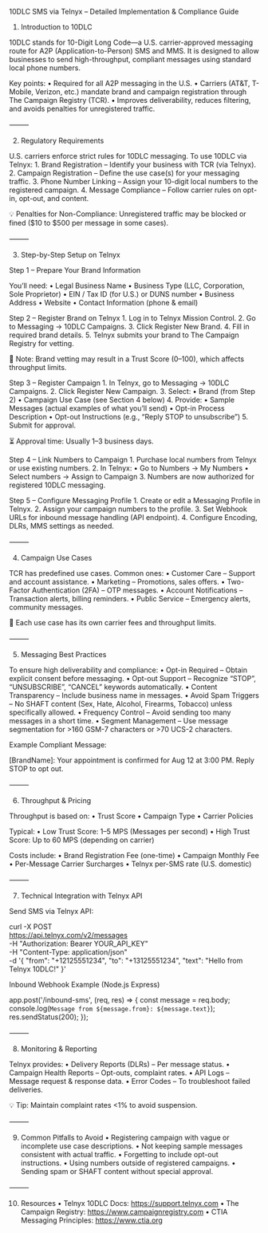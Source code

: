 10DLC SMS via Telnyx – Detailed Implementation & Compliance Guide

1. Introduction to 10DLC

10DLC stands for 10-Digit Long Code—a U.S. carrier-approved messaging route for A2P (Application-to-Person) SMS and MMS.
It is designed to allow businesses to send high-throughput, compliant messages using standard local phone numbers.

Key points:
	•	Required for all A2P messaging in the U.S.
	•	Carriers (AT&T, T-Mobile, Verizon, etc.) mandate brand and campaign registration through The Campaign Registry (TCR).
	•	Improves deliverability, reduces filtering, and avoids penalties for unregistered traffic.

⸻

2. Regulatory Requirements

U.S. carriers enforce strict rules for 10DLC messaging.
To use 10DLC via Telnyx:
	1.	Brand Registration – Identify your business with TCR (via Telnyx).
	2.	Campaign Registration – Define the use case(s) for your messaging traffic.
	3.	Phone Number Linking – Assign your 10-digit local numbers to the registered campaign.
	4.	Message Compliance – Follow carrier rules on opt-in, opt-out, and content.

💡 Penalties for Non-Compliance:
Unregistered traffic may be blocked or fined ($10 to $500 per message in some cases).

⸻

3. Step-by-Step Setup on Telnyx

Step 1 – Prepare Your Brand Information

You’ll need:
	•	Legal Business Name
	•	Business Type (LLC, Corporation, Sole Proprietor)
	•	EIN / Tax ID (for U.S.) or DUNS number
	•	Business Address
	•	Website
	•	Contact Information (phone & email)

Step 2 – Register Brand on Telnyx
	1.	Log in to Telnyx Mission Control.
	2.	Go to Messaging → 10DLC Campaigns.
	3.	Click Register New Brand.
	4.	Fill in required brand details.
	5.	Telnyx submits your brand to The Campaign Registry for vetting.

📌 Note: Brand vetting may result in a Trust Score (0–100), which affects throughput limits.

Step 3 – Register Campaign
	1.	In Telnyx, go to Messaging → 10DLC Campaigns.
	2.	Click Register New Campaign.
	3.	Select:
	•	Brand (from Step 2)
	•	Campaign Use Case (see Section 4 below)
	4.	Provide:
	•	Sample Messages (actual examples of what you’ll send)
	•	Opt-in Process Description
	•	Opt-out Instructions (e.g., “Reply STOP to unsubscribe”)
	5.	Submit for approval.

⏳ Approval time: Usually 1–3 business days.

Step 4 – Link Numbers to Campaign
	1.	Purchase local numbers from Telnyx or use existing numbers.
	2.	In Telnyx:
	•	Go to Numbers → My Numbers
	•	Select numbers → Assign to Campaign
	3.	Numbers are now authorized for registered 10DLC messaging.

Step 5 – Configure Messaging Profile
	1.	Create or edit a Messaging Profile in Telnyx.
	2.	Assign your campaign numbers to the profile.
	3.	Set Webhook URLs for inbound message handling (API endpoint).
	4.	Configure Encoding, DLRs, MMS settings as needed.

⸻

4. Campaign Use Cases

TCR has predefined use cases.
Common ones:
	•	Customer Care – Support and account assistance.
	•	Marketing – Promotions, sales offers.
	•	Two-Factor Authentication (2FA) – OTP messages.
	•	Account Notifications – Transaction alerts, billing reminders.
	•	Public Service – Emergency alerts, community messages.

📌 Each use case has its own carrier fees and throughput limits.

⸻

5. Messaging Best Practices

To ensure high deliverability and compliance:
	•	Opt-in Required – Obtain explicit consent before messaging.
	•	Opt-out Support – Recognize “STOP”, “UNSUBSCRIBE”, “CANCEL” keywords automatically.
	•	Content Transparency – Include business name in messages.
	•	Avoid Spam Triggers – No SHAFT content (Sex, Hate, Alcohol, Firearms, Tobacco) unless specifically allowed.
	•	Frequency Control – Avoid sending too many messages in a short time.
	•	Segment Management – Use message segmentation for >160 GSM-7 characters or >70 UCS-2 characters.

Example Compliant Message:

[BrandName]: Your appointment is confirmed for Aug 12 at 3:00 PM. Reply STOP to opt out.


⸻

6. Throughput & Pricing

Throughput is based on:
	•	Trust Score
	•	Campaign Type
	•	Carrier Policies

Typical:
	•	Low Trust Score: 1–5 MPS (Messages per second)
	•	High Trust Score: Up to 60 MPS (depending on carrier)

Costs include:
	•	Brand Registration Fee (one-time)
	•	Campaign Monthly Fee
	•	Per-Message Carrier Surcharges
	•	Telnyx per-SMS rate (U.S. domestic)

⸻

7. Technical Integration with Telnyx API

Send SMS via Telnyx API:

curl -X POST \
  https://api.telnyx.com/v2/messages \
  -H "Authorization: Bearer YOUR_API_KEY" \
  -H "Content-Type: application/json" \
  -d '{
    "from": "+12125551234",
    "to": "+13125551234",
    "text": "Hello from Telnyx 10DLC!"
  }'

Inbound Webhook Example (Node.js Express)

app.post('/inbound-sms', (req, res) => {
  const message = req.body;
  console.log(`Message from ${message.from}: ${message.text}`);
  res.sendStatus(200);
});


⸻

8. Monitoring & Reporting

Telnyx provides:
	•	Delivery Reports (DLRs) – Per message status.
	•	Campaign Health Reports – Opt-outs, complaint rates.
	•	API Logs – Message request & response data.
	•	Error Codes – To troubleshoot failed deliveries.

💡 Tip: Maintain complaint rates <1% to avoid suspension.

⸻

9. Common Pitfalls to Avoid
	•	Registering campaign with vague or incomplete use case descriptions.
	•	Not keeping sample messages consistent with actual traffic.
	•	Forgetting to include opt-out instructions.
	•	Using numbers outside of registered campaigns.
	•	Sending spam or SHAFT content without special approval.

⸻

10. Resources
	•	Telnyx 10DLC Docs: https://support.telnyx.com
	•	The Campaign Registry: https://www.campaignregistry.com
	•	CTIA Messaging Principles: https://www.ctia.org
